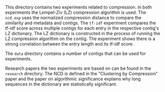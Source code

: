This directory contains two experiments related to compression.  In both experiments the Lempel-Ziv (LZ) compression algorithm is used.  The `ncd_exp` uses the normalized compression distance to compare the similarity and metadata and contigs.  The `tf-idf` experiment compares the tf-idf score across multiple contigs for each entry in the respective contig's LZ dictionary.  The LZ dictionary is constructed in the process of running the LZ compression algorithm on the contig. The experiment shows there is a strong correlation between the entry length and its tf-idf score.

The `data` directory contains a number of contigs that can be used for experiments.

Research papers the two experiments are based on can be found in the `research` directory.  The NCD is defined in the "Clustering by Compression" paper and the paper on algorithmic significance explains why long sequences in the dictionary are statistically significant.
